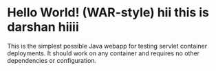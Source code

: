 Hello World! (WAR-style)
hii this is darshan
hiiii
===============

This is the simplest possible Java webapp for testing servlet container deployments.  It should work on any container and requires no other dependencies or configuration.
